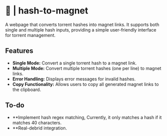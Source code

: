 # 🧲 | hash-to-magnet

A webpage that converts torrent hashes into magnet links. It supports both single and multiple hash inputs, providing a simple user-friendly interface for torrent management.

## Features

- **Single Mode:** Convert a single torrent hash to a magnet link.
- **Multiple Mode:** Convert multiple torrent hashes (one per line) to magnet links.
- **Error Handling:** Displays error messages for invalid hashes.
- **Copy Functionality:** Allows users to copy all generated magnet links to the clipboard.

## To-do
- **Implement hash regex matching, Currently, it only matches a hash if it matches 40 characters.
- **Real-debrid integration.
